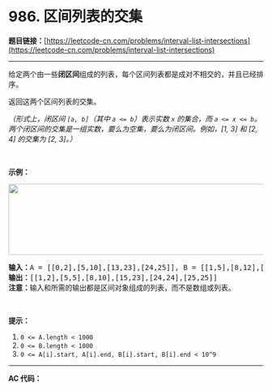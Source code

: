# 986. 区间列表的交集

**题目链接：**[https://leetcode-cn.com/problems/interval-list-intersections](https://leetcode-cn.com/problems/interval-list-intersections)

---

<div class="content__1Y2H">
 <div class="notranslate">
  <p>给定两个由一些<strong>闭区间</strong>组成的列表，每个区间列表都是成对不相交的，并且已经排序。</p> 
  <p>返回这两个区间列表的交集。</p> 
  <p><em>（形式上，闭区间&nbsp;<code>[a, b]</code>（其中&nbsp;<code>a &lt;= b</code>）表示实数&nbsp;<code>x</code>&nbsp;的集合，而&nbsp;<code>a &lt;= x &lt;= b</code>。两个闭区间的交集是一组实数，要么为空集，要么为闭区间。例如，[1, 3] 和 [2, 4] 的交集为 [2, 3]。）</em></p> 
  <p>&nbsp;</p> 
  <p><strong>示例：</strong></p> 
  <p><strong><img style="height: 140px; width: 506px;" src="https://assets.leetcode-cn.com/aliyun-lc-upload/uploads/2019/02/02/interval1.png" alt=""></strong></p> 
  <pre class="language-text"><strong>输入：</strong>A = [[0,2],[5,10],[13,23],[24,25]], B = [[1,5],[8,12],[15,24],[25,26]]
<strong>输出：</strong>[[1,2],[5,5],[8,10],[15,23],[24,24],[25,25]]
<strong>注意：</strong>输入和所需的输出都是区间对象组成的列表，而不是数组或列表。
</pre> 
  <p>&nbsp;</p> 
  <p><strong>提示：</strong></p> 
  <ol> 
   <li><code>0 &lt;= A.length &lt; 1000</code></li> 
   <li><code>0 &lt;= B.length &lt; 1000</code></li> 
   <li><code>0 &lt;= A[i].start, A[i].end, B[i].start, B[i].end &lt; 10^9</code></li> 
  </ol> 
 </div>
</div>

---

**AC 代码：**

```java

```